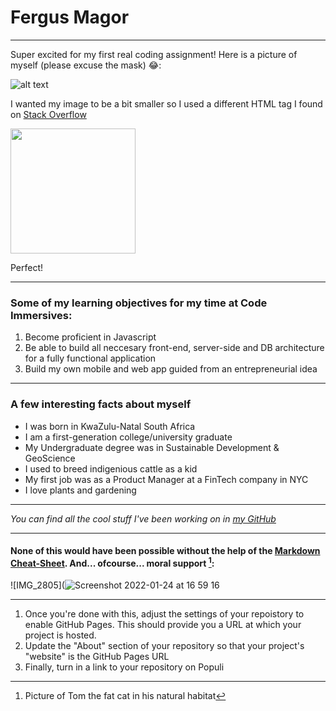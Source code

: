 # Fergus Magor

---

Super excited for my first real coding assignment! Here is a picture of myself (please excuse the mask) :joy::

![alt text](https://avatars.githubusercontent.com/u/98353142?s=400&u=a36a2789cfecfb602f27b7af107d087c40bbea86&v=4)

I wanted my image to be a bit smaller so I used a different HTML tag I found on [Stack Overflow](https://stackoverflow.com/questions/14675913/changing-image-size-in-markdown)

<img src="https://avatars.githubusercontent.com/u/98353142?s=400&u=a36a2789cfecfb602f27b7af107d087c40bbea86&v=4" width="200">

Perfect!

---

### Some of my learning objectives for my time at Code Immersives:

1. Become proficient in Javascript
2. Be able to build all neccesary front-end, server-side and DB architecture for a fully functional application
3. Build my own mobile and web app guided from an entrepreneurial idea

---

### A few interesting facts about myself

- I was born in KwaZulu-Natal South Africa
- I am a first-generation college/university graduate
- My Undergraduate degree was in Sustainable Development & GeoScience
- I used to breed indigenious cattle as a kid
- My first job was as a Product Manager at a FinTech company in NYC
- I love plants and gardening 

---

*You can find all the cool stuff I've been working on in [my GitHub](https://github.com/Fergasi)*

---

#### None of this would have been possible without the help of the [Markdown Cheat-Sheet](https://www.markdownguide.org/cheat-sheet). And... ofcourse... moral support [^1]:

![IMG_2805](![Screenshot 2022-01-24 at 16 59 16](https://user-images.githubusercontent.com/98353142/150872066-35e50f05-6b5a-4fa4-8882-bf4ef81ac246.png)

[^1]: Picture of Tom the fat cat in his natural habitat

---




1. Once you're done with this, adjust the settings of your repoistory to enable GitHub Pages. This should provide you a URL at which your project is hosted.
2. Update the "About" section of your repository so that your project's "website" is the GitHub Pages URL
3. Finally, turn in a link to your repository on Populi
